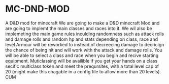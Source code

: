 # MC-DND-MOD
A D&amp;D mod for minecraft
We are going to make a D&D minecraft Mod and are going to implemt the main classes and races into it. We wil also be implemeting the main game rules inculding randomness such as attack rolls and damage rolls and random hp and stats depending on class, race and level Armour will be reworked to instead of decreecing damage to decricign the chance of being hit and will work with the attack and damage rolls. You will be able to select a class and race when you begin and recive starting equipment. Muticlassing will be availible if you get your hands on a class secific multiclass token and meet the preqursites, with a total level cap of 20 (might make this chagable in a config file to allow more than 20 levels).
CUM
